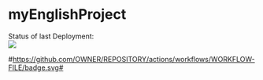 # myEnglishProject

Status of last Deployment:<br> 
<img src="https://github.com/oav-it/myEnglishProject/actions/workflows/My-GitHubActions-Basics/badge.svg"><br>

#https://github.com/OWNER/REPOSITORY/actions/workflows/WORKFLOW-FILE/badge.svg#
